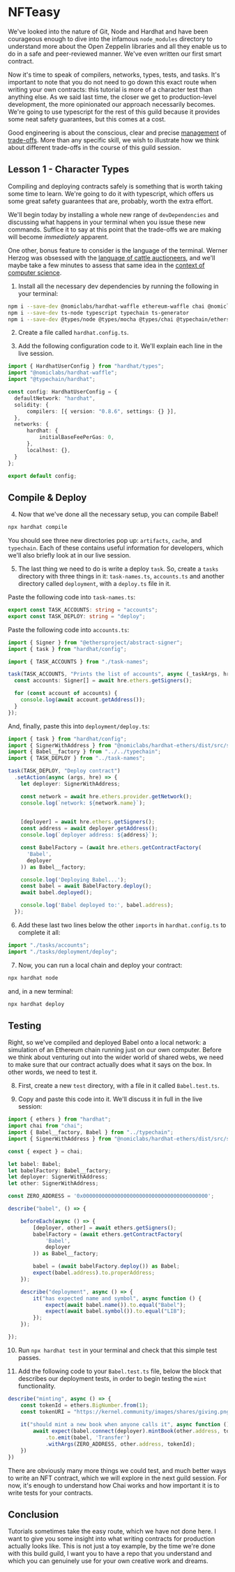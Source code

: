 # NFTeasy

We've looked into the nature of Git, Node and Hardhat and have been courageous enough to dive into the infamous `node_modules` directory to understand more about the Open Zeppelin libraries and all they enable us to do in a safe and peer-reviewed manner. We've even written our first smart contract.

Now it's time to speak of compilers, networks, types, tests, and tasks. It's important to note that you do not need to go down this exact route when writing your own contracts: this tutorial is more of a character test than anything else. As we said last time, the closer we get to production-level development, the more opinionated our approach necessarily becomes. We're going to use typescript for the rest of this guild because it provides some neat safety guarantees, but this comes at a cost. 

Good engineering is about the conscious, clear and precise [management](https://kernel.community/en/learn/module-0/play-of-pattern) of [trade-offs](https://kernel.community/en/learn/module-4/consensus/#brief). More than any specific skill, we wish to illustrate how we think about different trade-offs in the course of this guild session.

## Lesson 1 - Character Types

Compiling and deploying contracts safely is something that is worth taking some time to learn. We're going to do it with typescript, which offers us some great safety guarantees that are, probably, worth the extra effort.

We'll begin today by installing a whole new range of `devDependencies` and discussing what happens in your terminal when you issue these new commands. Suffice it to say at this point that the trade-offs we are making will become _immediately_ apparent. 

One other, bonus feature to consider is the language of the terminal. Werner Herzog was obsessed with the [language of cattle auctioneers](https://www.youtube.com/watch?v=k1W5wAGzCpU&t=754s), and we'll maybe take a few minutes to assess that same idea in the [context of computer science](https://twitter.com/cryptowanderer/status/1134017760466481153).

1. Install all the necessary dev dependencies by running the following in your terminal:

```bash
npm i --save-dev @nomiclabs/hardhat-waffle ethereum-waffle chai @nomiclabs/hardhat-ethers ethers
npm i --save-dev ts-node typescript typechain ts-generator
npm i --save-dev @types/node @types/mocha @types/chai @typechain/ethers-v5 @typechain/hardhat
```

2. Create a file called `hardhat.config.ts`.

3. Add the following configuration code to it. We'll explain each line in the live session.

```ts
import { HardhatUserConfig } from "hardhat/types";
import "@nomiclabs/hardhat-waffle";
import "@typechain/hardhat";

const config: HardhatUserConfig = {
  defaultNetwork: "hardhat",
  solidity: {
      compilers: [{ version: "0.8.6", settings: {} }],
  },
  networks: {
      hardhat: {
          initialBaseFeePerGas: 0,
      },
      localhost: {},
  }
};

export default config;
```

## Compile & Deploy

4. Now that we've done all the necessary setup, you can compile Babel!

```bash
npx hardhat compile
```

You should see three new directories pop up: `artifacts`, `cache`, and `typechain`. Each of these contains useful information for developers, which we'll also briefly look at in our live session.

5. The last thing we need to do is write a deploy `task`. So, create a `tasks` directory with three things in it: `task-names.ts`, `accounts.ts` and another directory called `deployment`, with a `deploy.ts` file in it. 

Paste the following code into `task-names.ts`:

```ts
export const TASK_ACCOUNTS: string = "accounts";
export const TASK_DEPLOY: string = "deploy";
```

Paste the following code into `accounts.ts`:

```ts
import { Signer } from "@ethersproject/abstract-signer";
import { task } from "hardhat/config";

import { TASK_ACCOUNTS } from "./task-names";

task(TASK_ACCOUNTS, "Prints the list of accounts", async (_taskArgs, hre) => {
  const accounts: Signer[] = await hre.ethers.getSigners();

  for (const account of accounts) {
    console.log(await account.getAddress());
  }
});
```

And, finally, paste this into `deployment/deploy.ts`:

```ts
import { task } from "hardhat/config";
import { SignerWithAddress } from "@nomiclabs/hardhat-ethers/dist/src/signer-with-address";
import { Babel__factory } from "../../typechain";
import { TASK_DEPLOY } from "../task-names";

task(TASK_DEPLOY, "Deploy contract")
  .setAction(async (args, hre) => {
    let deployer: SignerWithAddress;

    const network = await hre.ethers.provider.getNetwork();
    console.log(`network: ${network.name}`);
    

    [deployer] = await hre.ethers.getSigners();
    const address = await deployer.getAddress();
    console.log(`deployer address: ${address}`);

    const BabelFactory = (await hre.ethers.getContractFactory(
      'Babel',
      deployer
    )) as Babel__factory;

    console.log('Deploying Babel...');
    const babel = await BabelFactory.deploy();
    await babel.deployed();

    console.log('Babel deployed to:', babel.address);
  });
```

6. Add these last two lines below the other `imports` in `hardhat.config.ts` to complete it all:

```ts
import "./tasks/accounts";
import "./tasks/deployment/deploy";
```

7. Now, you can run a local chain and deploy your contract:

```bash
npx hardhat node
```

and, in a new terminal:

```bash
npx hardhat deploy
```

## Testing

Right, so we've compiled and deployed Babel onto a local network: a simulation of an Ethereum chain running just on our own computer. Before we think about venturing out into the wider world of shared webs, we need to make sure that our contract actually does what it says on the box. In other words, we need to test it.

8. First, create a new `test` directory, with a file in it called `Babel.test.ts`.

9. Copy and paste this code into it. We'll discuss it in full in the live session:

```ts
import { ethers } from "hardhat";
import chai from "chai";
import { Babel__factory, Babel } from "../typechain";
import { SignerWithAddress } from "@nomiclabs/hardhat-ethers/dist/src/signer-with-address";

const { expect } = chai;

let babel: Babel;
let babelFactory: Babel__factory;
let deployer: SignerWithAddress;
let other: SignerWithAddress;

const ZERO_ADDRESS = '0x0000000000000000000000000000000000000000';

describe("babel", () => {

    beforeEach(async () => {
        [deployer, other] = await ethers.getSigners();
        babelFactory = (await ethers.getContractFactory(
            'Babel',
            deployer
        )) as Babel__factory;

        babel = (await babelFactory.deploy()) as Babel;
        expect(babel.address).to.properAddress;
    });

    describe("deployment", async () => {
        it("has expected name and symbol", async function () {
            expect(await babel.name()).to.equal("Babel");
            expect(await babel.symbol()).to.equal("LIB");
        });
    });

});
```

10. Run `npx hardhat test` in your terminal and check that this simple test passes.

11. Add the following code to your `Babel.test.ts` file, below the block that describes our deployment tests, in order to begin testing the `mint` functionality.

```ts
describe("minting", async () => {
    const tokenId = ethers.BigNumber.from(1);
    const tokenURI = "https://kernel.community/images/shares/giving.png";
    
    it("should mint a new book when anyone calls it", async function () {
        await expect(babel.connect(deployer).mintBook(other.address, tokenURI))
            .to.emit(babel, 'Transfer')
            .withArgs(ZERO_ADDRESS, other.address, tokenId);
    })
})
```

There are obviously many more things we could test, and much better ways to write an NFT contract, which we will explore in the next guild session. For now, it's enough to understand how Chai works and how important it is to write tests for your contracts.

## Conclusion

Tutorials sometimes take the easy route, which we have not done here. I want to give you some insight into what writing contracts for production actually looks like. This is not just a toy example, by the time we're done with this build guild, I want you to have a repo that you understand and which you can genuinely use for your own creative work and dreams.